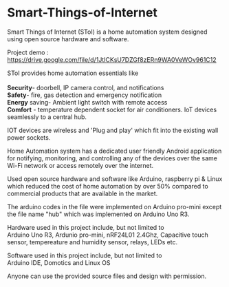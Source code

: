 # Smart-Things-of-Internet
Smart Things of Internet (SToI) is a home automation system designed using open source hardware and software.

Project demo : https://drive.google.com/file/d/1JtICKsU7DZGf8zERn9WA0VeWOv961C12

SToI provides home automation essentials like<br/>
<br/>
<b>Security</b>- doorbell, IP camera control, and notifications<br/>
<b>Safety</b>- fire, gas detection and emergency notification<br/>
<b>Energy</b> saving- Ambient light switch with remote access<br/>
<b>Comfort</b> - temperature dependent socket for air conditioners. IoT devices seamlessly to a central hub.<br/>

IOT devices are wireless and 'Plug and play' which fit into the existing wall power sockets.

Home Automation system has a dedicated user friendly Android application for notifying, monitoring, and controlling any of the devices over the same Wi-Fi network or access remotely over the internet.

Used open source hardware and software like Arduino, raspberry pi & Linux which reduced the cost of home automation by over 50% compared to commercial products that are available in the market.

The arduino codes in the file were implemented on Arduino pro-mini except the file name "hub" which was implemented on Arduino Uno R3.

Hardware used in this project include, but not limited to<br/>
Arduino Uno R3, Ardunio pro-mini, nRF24L01 2.4Ghz, Capacitive touch sensor, tempereature and humidity sensor, relays, LEDs etc.

Software used in this project include, but not limited to<br/>
Arduino IDE, Domotics and Linux OS










Anyone can use the provided source files and design with permission.

